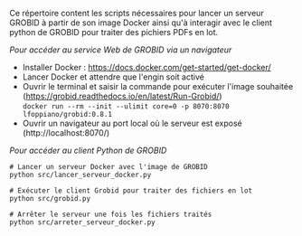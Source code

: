 Ce répertoire content les scripts nécessaires pour lancer un serveur GROBID à partir de son image Docker ainsi qu'à interagir avec le client python de GROBID pour traiter des pichiers PDFs en lot.

*Pour accéder au service Web de GROBID via un navigateur*
- Installer Docker : https://docs.docker.com/get-started/get-docker/  
- Lancer Docker et attendre que l'engin soit activé  
- Ouvrir le terminal et saisir la commande pour exécuter l'image souhaitée (https://grobid.readthedocs.io/en/latest/Run-Grobid/)    
  `docker run --rm --init --ulimit core=0 -p 8070:8070 lfoppiano/grobid:0.8.1`
- Ouvrir un navigateur au port local où le serveur est exposé (http://localhost:8070/)  

*Pour accéder au client Python de GROBID*
``` 
# Lancer un serveur Docker avec l'image de GROBID 
python src/lancer_serveur_docker.py

# Exécuter le client Grobid pour traiter des fichiers en lot
python src/grobid.py

# Arrêter le serveur une fois les fichiers traités
python src/arreter_serveur_docker.py
```




